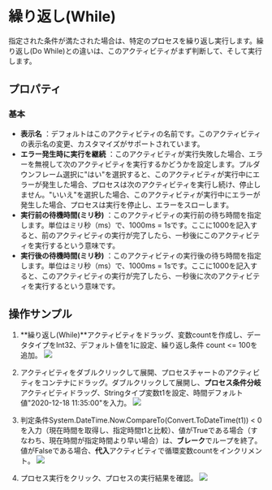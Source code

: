 # 繰り返し(While)

指定された条件が満たされた場合は、特定のプロセスを繰り返し実行します。繰り返し(Do While)との違いは、このアクティビティがまず判断して、そして実行します。

## プロパティ
### 基本
- **表示名** ：デフォルトはこのアクティビティの名前です。このアクティビティの表示名の変更、カスタマイズがサポートされています。
- **エラー発生時に実行を継続** ：このアクティビティが実行失敗した場合、エラーを無視して次のアクティビティを実行するかどうかを設定します。プルダウンフレーム選択に"はい"を選択すると、このアクティビティが実行中にエラーが発生した場合、プロセスは次のアクティビティを実行し続け、停止しません。"いいえ"を選択した場合、このアクティビティが実行中にエラーが発生した場合、プロセスは実行を停止し、エラーをスローします。
- **実行前の待機時間(ミリ秒)** ：このアクティビティの実行前の待ち時間を指定します。単位はミリ秒（ms）で、1000ms = 1sです。ここに1000を記入すると、前のアクティビティの実行が完了したら、一秒後にこのアクティビティを実行するという意味です。
- **実行後の待機時間(ミリ秒)** ：このアクティビティの実行後の待ち時間を指定します。単位はミリ秒（ms）で、1000ms = 1sです。ここに1000を記入すると、このアクティビティの実行が完了したら、一秒後に次のアクティビティを実行するという意味です。

## 操作サンプル
1. **繰り返し(While)**アクティビティをドラッグ、変数countを作成し、データタイプをInt32、デフォルト値を1に設定、繰り返し条件 count <= 100を追加。
![](https://docimages.blob.core.chinacloudapi.cn/images/Activities/While-1.png)

2. アクティビティをダブルクリックして展開、プロセスチャートのアクティビティをコンテナにドラッグ。ダブルクリックして展開し、**プロセス条件分岐**アクティビティドラッグ、Stringタイプ変数t1を設定、時間デフォルト値"2020-12-18 11:35:00"を入力。
![](https://docimages.blob.core.chinacloudapi.cn/images/Activities/While-2.png)

3. 判定条件System.DateTime.Now.CompareTo(Convert.ToDateTime(t1)) < 0を入力（現在時間を取得し、指定時間t1と比較）、値がTrueである場合（すなわち、現在時間が指定時間より早い場合）は、**ブレーク**でループを終了。値がFalseである場合、**代入**アクティビティで循環変数countをインクリメント。
![](https://docimages.blob.core.chinacloudapi.cn/images/Activities/While-3.png)

4. プロセス実行をクリック、プロセスの実行結果を確認。
![](https://docimages.blob.core.chinacloudapi.cn/images/Activities/While-4.png)